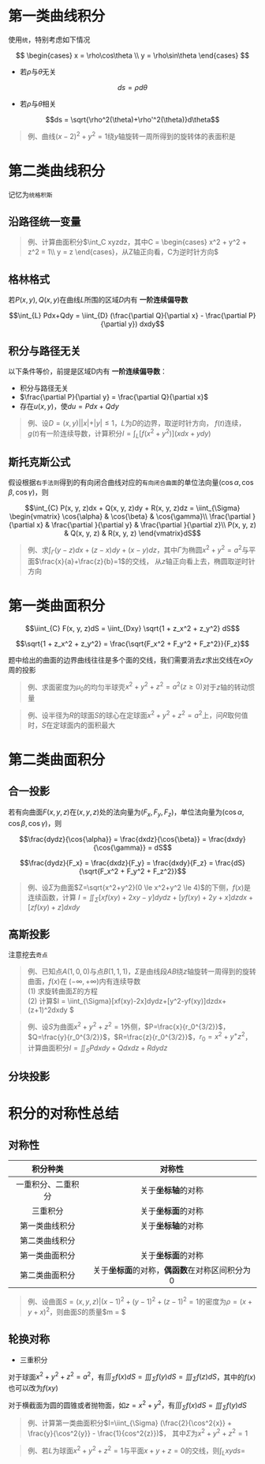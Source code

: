 <script type="text/x-mathjax-config">
  MathJax.Hub.Config({
    tex2jax: {
      inlineMath: [ ['$','$'], ["\(","\)"] ],
      processEscapes: true
    }
  });
</script>
<script type="text/javascript"
  src="https://cdn.mathjax.org/mathjax/latest/MathJax.js?config=TeX-AMS-MML_HTMLorMML">
</script>

# 第一类曲线积分

使用`统`，特别考虑如下情况

$$
\begin{cases}
x = \rho\cos\theta \\
y = \rho\sin\theta
\end{cases}
$$

+ 若$\rho$与$\theta$无关

$$ds = \rho d\theta$$

+ 若$\rho$与$\theta$相关

$$ds = \sqrt{\rho^2(\theta)+\rho'^2(\theta)}d\theta$$

> 例、曲线$(x-2)^2 + y^2 = 1$绕$y$轴旋转一周所得到的旋转体的表面积是

# 第二类曲线积分

记忆为`统格积斯`

## 沿路径统一变量

> 例、计算曲面积分$\int_C xyzdz，其中C = \begin{cases}
x^2 + y^2 + z^2 = 1\\
y = z
\end{cases}，从Z轴正向看，C为逆时针方向$

## 格林格式

若$P(x,y), Q(x,y)$在曲线$L$所围的区域$D$内有 **一阶连续偏导数**

$$\int_{L} Pdx+Qdy = \iint_{D} (\frac{\partial Q}{\partial x} - \frac{\partial P}{\partial y}) dxdy$$

## 积分与路径无关

以下条件等价，前提是区域D内有 **一阶连续偏导数**：
+ 积分与路径无关
+ $\frac{\partial P}{\partial y} = \frac{\partial Q}{\partial x}$
+ 存在$u(x,y)$，使$du = Pdx + Qdy$

> 例、设$D = {(x, y) | |x| + |y| \le 1}$，$L$为$D$的边界，取逆时针方向，
> $f(t)$连续，$g(t)$有一阶连续导数，计算积分$I = \int_{L} [f(x^2 + y^2)] (xdx + ydy)$

## 斯托克斯公式

假设根据`右手法则`得到的有向闭合曲线对应的`有向闭合曲面`的单位法向量$(\cos{\alpha}, \cos{\beta}, \cos{\gamma})$，则

$$\int_{C} P(x, y, z)dx + Q(x, y, z)dy + R(x, y, z)dz = \iint_{\Sigma} \begin{vmatrix}
\cos{\alpha} & \cos{\beta} & \cos{\gamma}\\
\frac{\partial }{\partial x} & \frac{\partial }{\partial y} & \frac{\partial }{\partial z}\\
P(x, y, z) & Q(x, y, z) & R(x, y, z)
\end{vmatrix}dS$$ 

> 例、求$\int_{\Gamma}(y-z)dx+(z-x)dy+(x-y)dz$，其中$\Gamma$为椭圆$x^2+y^2=a^2$与平面$\frac{x}{a}+\frac{z}{b}=1$的交线，
> 从$z$轴正向看上去，椭圆取逆时针方向

# 第一类曲面积分

$$\iint_{C} F(x, y, z)dS = \iint_{Dxy} \sqrt{1 + z_x^2 + z_y^2} dS$$

$$\sqrt{1 + z_x^2 + z_y^2} = \frac{\sqrt{F_x^2 + F_y^2 + F_z^2}}{F_z}$$

题中给出的曲面的边界曲线往往是多个面的交线，我们需要消去$z$求出交线在$xOy$周的投影 

> 例、求面密度为$\mu_0$的均匀半球壳$x^2+y^2+z^2=a^2(z \ge 0)$对于$z$轴的转动惯量

> 例、设半径为$R$的球面$S$的球心在定球面$x^2+y^2+z^2=a^2$上，问$R$取何值时，$S$在定球面内的面积最大

# 第二类曲面积分

## 合一投影

若有向曲面$F(x, y, z)$在$(x, y, z)$处的法向量为$(F_x, F_y, F_z)$，单位法向量为$(\cos{\alpha}, \cos{\beta}, \cos{\gamma})$，则

$$\frac{dydz}{\cos{\alpha}} = \frac{dxdz}{\cos{\beta}} = \frac{dxdy}{\cos{\gamma}} = dS$$ 

$$\frac{dydz}{F_x} = \frac{dxdz}{F_y} = \frac{dxdy}{F_z} = \frac{dS}{\sqrt{F_x^2 + F_y^2 + F_z^2}}$$ 

> 例、设$\Sigma$为曲面$Z=\sqrt{x^2+y^2}(0 \le x^2+y^2 \le 4)$的下侧，$f(x)$是连续函数，计算
> $I = \iint_{\Sigma} [xf(xy)+2xy-y]dydz + [yf(xy)+2y+x]dzdx + [zf(xy)+z]dxdy$

## 高斯投影

注意挖去`奇点` 

> 例、已知点$A(1,0,0)$与点$B(1,1,1)$，$\Sigma$是由线段$AB$绕$z$轴旋转一周得到的旋转曲面，$f(x)$在
> $(-\infty, +\infty)$内有连续导数  
(1) 求旋转曲面$\Sigma$的方程  
(2) 计算$I = \iint_{\Sigma}[xf(xy)-2x]dydz+[y^2-yf(xy)]dzdx+(z+1)^2dxdy $

> 例、设$S$为曲面$x^2+y^2+z^2=1$外侧，$P=\frac{x}{r_0^{3/2}}$，$Q=\frac{y}{r_0^{3/2}}$，$R=\frac{z}{r_0^{3/2}}$，$r_0=x^2+y^+z^2$，
> 计算曲面积分$I=\iint_{S} Pdxdy+Qdxdz+Rdydz$

## 分块投影

# 积分的对称性总结

## 对称性

| 积分种类           | 对称性                                            |
| :-:                | :-:                                               |
| 一重积分、二重积分 | 关于**坐标轴**的对称                              |
| 三重积分           | 关于**坐标面**的对称                              |
| 第一类曲线积分     | 关于**坐标轴**的对称                              |
| 第二类曲线积分     |                                                   |
| 第一类曲面积分     | 关于**坐标面**的对称                              |
| 第二类曲面积分     | 关于**坐标面**的对称，**偶函数**在对称区间积分为0 |

> 例、设曲面$S = {(x,y,z) | (x-1)^2 + (y-1)^2 + (z-1)^2 = 1}$的密度为$\rho = (x + y + x)^2$，则曲面$S$的质量$m = $

## 轮换对称

+ 三重积分

对于球面$x^2+y^2+z^2=a^2$，有$\iiint_{\Sigma} f(x)dS = \iiint_{\Sigma} f(y)dS = \iiint_{\Sigma} f(z)dS$，其中的$f(x)$也可以改为$f(xy)$ 

对于横截面为圆的圆锥或者抛物面，如$z=x^2+y^2$，有$\iiint_{\Sigma} f(x)dS = \iiint_{\Sigma} f(y)dS$ 

> 例、计算第一类曲面积分$I=\iint_{\Sigma} (\frac{2}{\cos^2{x}} + \frac{y}{\cos^2{y}} - \frac{1}{cos^2{z}})$，
> 其中$\Sigma$为$x^2+y^2+z^2=1$ 

> 例、若$L$为球面$x^2+y^2+z^2=1$与平面$x+y+z=0$的交线，则$\int_L xyds=$
